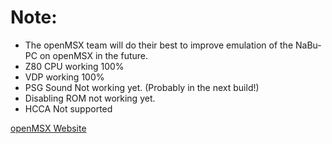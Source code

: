 # Note:

- The openMSX team will do their best to improve emulation of the NaBu-PC on openMSX in the future.
- Z80 CPU working 100%
- VDP working 100%
- PSG Sound Not working yet. (Probably in the next build!)
- Disabling ROM not working yet.
- HCCA Not supported<br>

[openMSX Website](https://openmsx.org/)
